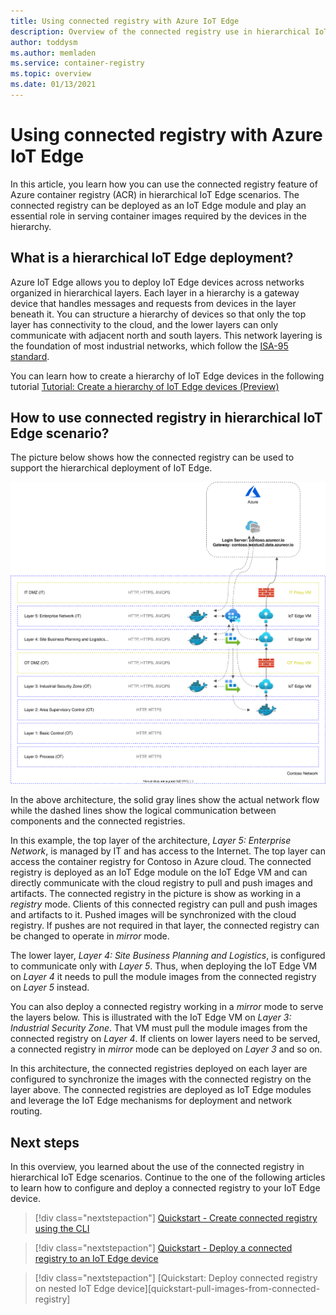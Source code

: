 ```yaml
---
title: Using connected registry with Azure IoT Edge
description: Overview of the connected registry use in hierarchical IoT Edge scenario
author: toddysm
ms.author: memladen
ms.service: container-registry
ms.topic: overview
ms.date: 01/13/2021
---
```


# Using connected registry with Azure IoT Edge

In this article, you learn how you can use the connected registry feature of Azure container registry (ACR) in hierarchical IoT Edge scenarios. The connected registry can be deployed as an IoT Edge module and play an essential role in serving container images required by the devices in the hierarchy.

## What is a hierarchical IoT Edge deployment?

Azure IoT Edge allows you to deploy IoT Edge devices across networks organized in hierarchical layers. Each layer in a hierarchy is a gateway device that handles messages and requests from devices in the layer beneath it. You can structure a hierarchy of devices so that only the top layer has connectivity to the cloud, and the lower layers can only communicate with adjacent north and south layers. This network layering is the foundation of most industrial networks, which follow the [ISA-95 standard](https://en.wikipedia.org/wiki/ANSI/ISA-95).

You can learn how to create a hierarchy of IoT Edge devices in the following tutorial [Tutorial: Create a hierarchy of IoT Edge devices (Preview)][tutorial-nested-iot-edge]

## How to use connected registry in hierarchical IoT Edge scenario?

The picture below shows how the connected registry can be used to support the hierarchical deployment of IoT Edge.

![Connected Registry and Hierarchical IoT Edge Deployments](media/connected-registry/connected-registry-iot-edge-overview.svg)

In the above architecture, the solid gray lines show the actual network flow while the dashed lines show the logical communication between components and the connected registries.

In this example, the top layer of the architecture, *Layer 5: Enterprise Network*, is managed by IT and has access to the Internet. The top layer can access the container registry for Contoso in Azure cloud. The connected registry is deployed as an IoT Edge module on the IoT Edge VM and can directly communicate with the cloud registry to pull and push images and artifacts. The connected registry in the picture is show as working in a *registry* mode. Clients of this connected registry can pull and push images and artifacts to it. Pushed images will be synchronized with the cloud registry. If pushes are not required in that layer, the connected registry can be changed to operate in *mirror* mode.

The lower layer, *Layer 4: Site Business Planning and Logistics*, is configured to communicate only with *Layer 5*. Thus, when deploying the IoT Edge VM on *Layer 4* it needs to pull the module images from the connected registry on *Layer 5* instead. 

You can also deploy a connected registry working in a *mirror* mode to serve the layers below. This is illustrated with the IoT Edge VM on *Layer 3: Industrial Security Zone*. That VM must pull the module images from the connected registry on *Layer 4*. If clients on lower layers need to be served, a connected registry in *mirror* mode can be deployed on *Layer 3* and so on.

In this architecture, the connected registries deployed on each layer are configured to synchronize the images with the connected registry on the layer above. The connected registries are deployed as IoT Edge modules and leverage the IoT Edge mechanisms for deployment and network routing.

## Next steps

In this overview, you learned about the use of the connected registry in hierarchical IoT Edge scenarios. Continue to the one of the following articles to learn how to configure and deploy a connected registry to your IoT Edge device.

> [!div class="nextstepaction"]
> [Quickstart - Create connected registry using the CLI][quickstart-connected-registry-cli]

> [!div class="nextstepaction"]
> [Quickstart - Deploy a connected registry to an IoT Edge device][overview-connected-registry-and-iot-edge]

> [!div class="nextstepaction"]
> [Quickstart: Deploy connected registry on nested IoT Edge device][quickstart-pull-images-from-connected-registry]

<!-- LINKS - internal -->
[quickstart-connected-registry-cli]:quickstart-connected-registry-cli.md
[overview-connected-registry-and-iot-edge]:quickstart-deploy-connected-registry-iot-edge-cli.md
[tutorial-nested-iot-edge]:/iot-edge/tutorial-nested-iot-edge.md
[quickstart-connected-registry-nested]: quickstart-connected-registry-nested-iot-edge-cli.md